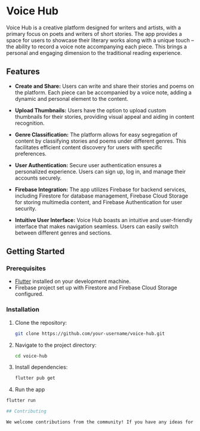 # Voice Hub

Voice Hub is a creative platform designed for writers and artists, with a primary focus on poets and writers of short stories. The app provides a space for users to showcase their literary works along with a unique touch – the ability to record a voice note accompanying each piece. This brings a personal and engaging dimension to the traditional reading experience.

## Features

- **Create and Share:** Users can write and share their stories and poems on the platform. Each piece can be accompanied by a voice note, adding a dynamic and personal element to the content.

- **Upload Thumbnails:** Users have the option to upload custom thumbnails for their stories, providing visual appeal and aiding in content recognition.

- **Genre Classification:** The platform allows for easy segregation of content by classifying stories and poems under different genres. This facilitates efficient content discovery for users with specific preferences.

- **User Authentication:** Secure user authentication ensures a personalized experience. Users can sign up, log in, and manage their accounts securely.

- **Firebase Integration:** The app utilizes Firebase for backend services, including Firestore for database management, Firebase Cloud Storage for storing multimedia content, and Firebase Authentication for user security.

- **Intuitive User Interface:** Voice Hub boasts an intuitive and user-friendly interface that makes navigation seamless. Users can easily switch between different genres and sections.

## Getting Started

### Prerequisites

- [Flutter](https://flutter.dev/docs/get-started/install) installed on your development machine.
- Firebase project set up with Firestore and Firebase Cloud Storage configured.

### Installation

1. Clone the repository:

   ```bash
   git clone https://github.com/your-username/voice-hub.git
2. Navigate to the project directory:

   ```bash
   cd voice-hub
3. Install dependencies:

   ```bash
   flutter pub get
   
4.  Run the app

   ```bash
 flutter run

## Contributing

We welcome contributions from the community! If you have any ideas for improvements, new features, or bug fixes, feel free to open an issue or submit a pull request.
